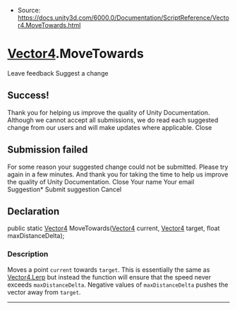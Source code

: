 * Source: https://docs.unity3d.com/6000.0/Documentation/ScriptReference/Vector4.MoveTowards.html

#  [Vector4](https://docs.unity3d.com/6000.0/Documentation/ScriptReference/Vector4.html).MoveTowards
Leave feedback
Suggest a change
## Success!
Thank you for helping us improve the quality of Unity Documentation. Although we cannot accept all submissions, we do read each suggested change from our users and will make updates where applicable.
Close
## Submission failed
For some reason your suggested change could not be submitted. Please <a>try again</a> in a few minutes. And thank you for taking the time to help us improve the quality of Unity Documentation.
Close
Your name Your email Suggestion* Submit suggestion
Cancel
## Declaration
public static [Vector4](https://docs.unity3d.com/6000.0/Documentation/ScriptReference/Vector4.html) MoveTowards([Vector4](https://docs.unity3d.com/6000.0/Documentation/ScriptReference/Vector4.html) current, [Vector4](https://docs.unity3d.com/6000.0/Documentation/ScriptReference/Vector4.html) target, float maxDistanceDelta); 
### Description
Moves a point `current` towards `target`.
This is essentially the same as [Vector4.Lerp](https://docs.unity3d.com/6000.0/Documentation/ScriptReference/Vector4.Lerp.html) but instead the function will ensure that the speed never exceeds `maxDistanceDelta`. Negative values of `maxDistanceDelta` pushes the vector away from `target`.
* * *

